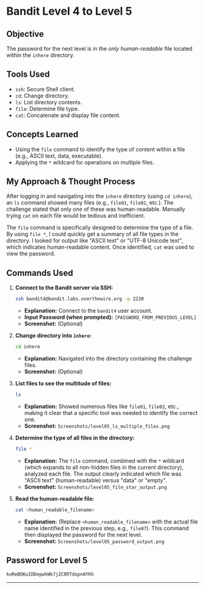 # Bandit Level 4 to Level 5

## Objective
The password for the next level is in the *only human-readable* file located within the `inhere` directory.

## Tools Used
* `ssh`: Secure Shell client.
* `cd`: Change directory.
* `ls`: List directory contents.
* `file`: Determine file type.
* `cat`: Concatenate and display file content.

## Concepts Learned
* Using the `file` command to identify the type of content within a file (e.g., ASCII text, data, executable).
* Applying the `*` wildcard for operations on multiple files.

## My Approach & Thought Process
After logging in and navigating into the `inhere` directory (using `cd inhere`), an `ls` command showed many files (e.g., `file01`, `file02`, etc.). The challenge stated that only *one* of these was human-readable. Manually trying `cat` on each file would be tedious and inefficient.

The `file` command is specifically designed to determine the type of a file. By using `file *`, I could quickly get a summary of all file types in the directory. I looked for output like "ASCII text" or "UTF-8 Unicode text", which indicates human-readable content. Once identified, `cat` was used to view the password.

## Commands Used

1.  **Connect to the Bandit server via SSH:**
    ```bash
    ssh bandit4@bandit.labs.overthewire.org -p 2220
    ```
    * **Explanation:** Connect to the `bandit4` user account.
    * **Input Password (when prompted):** `[PASSWORD_FROM_PREVIOUS_LEVEL]`
    * **Screenshot:** (Optional)

2.  **Change directory into `inhere`:**
    ```bash
    cd inhere
    ```
    * **Explanation:** Navigated into the directory containing the challenge files.
    * **Screenshot:** (Optional)

3.  **List files to see the multitude of files:**
    ```bash
    ls
    ```
    * **Explanation:** Showed numerous files like `file01`, `file02`, etc., making it clear that a specific tool was needed to identify the correct one.
    * **Screenshot:** `Screenshots/level05_ls_multiple_files.png`

4.  **Determine the type of all files in the directory:**
    ```bash
    file *
    ```
    * **Explanation:** The `file` command, combined with the `*` wildcard (which expands to all non-hidden files in the current directory), analyzed each file. The output clearly indicated which file was "ASCII text" (human-readable) versus "data" or "empty".
    * **Screenshot:** `Screenshots/level05_file_star_output.png` 

5.  **Read the human-readable file:**
    ```bash
    cat <human_readable_filename>
    ```
    * **Explanation:** (Replace `<human_readable_filename>` with the actual file name identified in the previous step, e.g., `file07`). This command then displayed the password for the next level.
    * **Screenshot:** `Screenshots/level05_password_output.png`

## Password for Level 5
`koReBOKuIDDepwhWk7jZC0RTdopnAYKh`

---

